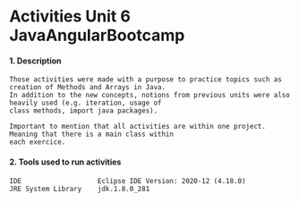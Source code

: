# Activities Unit 6 JavaAngularBootcamp

#### 1. Description
```
Those activities were made with a purpose to practice topics such as creation of Methods and Arrays in Java.
In addition to the new concepts, notions from previous units were also heavily used (e.g. iteration, usage of 
class methods, import java packages).

Important to mention that all activities are within one project. Meaning that there is a main class within 
each exercice. 
```
#### 2. Tools used to run activities
```
IDE                   Eclipse IDE Version: 2020-12 (4.18.0)
JRE System Library    jdk.1.8.0_281           
```

